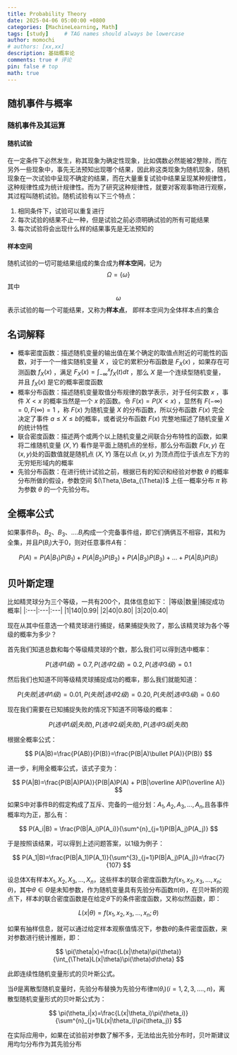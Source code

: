 ```yaml
---
title: Probability Theory
date: 2025-04-06 05:00:00 +0800
categories: [MachineLearning, Math]
tags: [study]     # TAG names should always be lowercase
author: momochi
# authors: [xx,xx]
description: 基础概率论
comments: true # 评论
pin: false # top 
math: true
---
```


## 随机事件与概率

### 随机事件及其运算

#### 随机试验

在一定条件下必然发生，称其现象为确定性现象，比如偶数必然能被2整除，而在另外一些现象中，事先无法预知出现哪个结果，因此称这类现象为随机现象，随机现象在一次试验中呈现不确定的结果，而在大量重复试验中结果呈现某种规律性，这种规律性成为统计规律性。而为了研究这种规律性，就要对客观事物进行观察，其过程叫随机试验。随机试验有以下三个特点：
1. 相同条件下，试验可以重复进行
2. 每次试验的结果不止一种，但是试验之前必须明确试验的所有可能结果
3. 每次试验将会出现什么样的结果事先是无法预知的

#### 样本空间

随机试验的一切可能结果组成的集合成为**样本空间**，记为 $$\Omega=\{\omega\}$$ 其中 $$\omega$$ 表示试验的每一个可能结果，又称为**样本点**， 即样本空间为全体样本点的集合


## 名词解释

- 概率密度函数：描述随机变量的输出值在某个确定的取值点附近的可能性的函数，对于一个一维实随机变量 $X$ ，设它的累积分布函数是 $F_X(x)$ ，如果存在可测函数 $f_X(x)$ ，满足 $F_X(x)=\int^x_{-\infty}f_X(t)dt$ ，那么 $X$ 是一个连续型随机变量，并且 $f_X(x)$ 是它的概率密度函数
- 概率分布函数：描述随机变量取值分布规律的数学表示，对于任何实数 $x$ ，事件 $X\lt x$ 的概率当然是一个 $x$ 的函数。令 $F(x)=P(X\lt x)$ ，显然有 $F(-\infty)=0,F(\infty)=1$ ，称 $F(x)$ 为随机变量 $X$ 的分布函数，所以分布函数 $F(x)$ 完全决定了事件 $a\leq X\leq b$的概率，或者说分布函数 $F(x)$ 完整地描述了随机变量 $X$ 的统计特性 
- 联合密度函数：描述两个或两个以上随机变量之间联合分布特性的函数，如果将二维随机变量 $(X,Y)$ 看作是平面上随机点的坐标，那么分布函数 $F(x,y)$ 在 $(x,y)$处的函数值就是随机点 $(X,Y)$ 落在以点 $(x,y)$ 为顶点而位于该点左下方的无穷矩形域内的概率
- 先验分布函数：在进行统计试验之前，根据已有的知识和经验对参数 $\theta$ 的概率分布所做的假设，参数空间 $(\Theta,\Beta_{\Theta})$ 上任一概率分布 $\pi$ 称为参数 $\theta$ 的一个先验分布。

## 全概率公式

如果事件$B_1、B_2、B_3、....B_i$构成一个完备事件组，即它们俩俩互不相容，其和为全集，并且$P(B_i)$大于0，则对任意事件$A$有：

$$
P(A)=P(A|B_1)P(B_1)+P(A|B_2)P(B_2)+P(A|B_3)P(B_3)+...+P(A|B_i)P(B_i)
$$


## 贝叶斯定理

比如精灵球分为三个等级，一共有200个，具体信息如下：
|等级|数量|捕捉成功概率|
|:---|:---|:---|
|1|140|0.99|
|2|40|0.80|
|3|20|0.40|

现在从其中任意选一个精灵球进行捕捉，结果捕捉失败了，那么该精灵球为各个等级的概率为多少？

首先我们知道总数和每个等级精灵球的个数，那么我们可以得到选中概率：

$$
P(选中1级)=0.7,P(选中2级)=0.2,P(选中3级)=0.1
$$

然后我们也知道不同等级精灵球捕捉成功的概率，那么我们就能知道：

$$
P(失败|选中1级)=0.01,P(失败|选中2级)=0.20,P(失败|选中3级)=0.60
$$

现在我们需要在已知捕捉失败的情况下知道不同等级的概率：

$$
P(选中1级|失败),P(选中2级|失败),P(选中3级|失败)
$$

根据全概率公式：

$$
P(A|B)=\frac{P(AB)}{P(B)}=\frac{P(B|A)\bullet P(A)}{P(B)}
$$

进一步，利用全概率公式，该式子变为：

$$
P(A|B)=\frac{P(B|A)P(A)}{P(B|A)P(A) + P(B|\overline A)P(\overline A)}
$$

如果S中对事件B的假定构成了互斥、完备的一组分划：$A_1,A_2,A_3,...,A_n$,且各事件概率均为正，那么有：

$$
P(A_i|B) = \frac{P(B|A_i)P(A_i)}{\sum^{n}_{j=1}P(B|A_j)P(A_j)}
$$

于是按照该结果，可以得到上述问题答案，以1级为例子：

$$
P(A_1|B)=\frac{P(B|A_1)P(A_1)}{\sum^{3}_{j=1}P(B|A_j)P(A_j)}=\frac{7}{107}
$$

设总体X有样本$X_1,X_2,X_3,...,X_n$，这些样本的联合密度函数为$f(x_1,x_2,x_3,...,x_n;\theta)$，其中$\theta\in\Theta$是未知参数，作为随机变量具有先验分布函数$\pi(\theta)$，在贝叶斯的观点下，样本的联合密度函数是在给定$\theta$下的条件密度函数，又称似然函数，即：

$$
L(x|\theta)=f(x_1,x_2,x_3,...,x_n;\theta)
$$

如果有抽样信息，就可以通过给定样本观察值情况下，参数$\theta$的条件密度函数，来对参数进行统计推断，即：

$$
\pi(\theta|x)=\frac{L(x|\theta)\pi(\theta)}{\int_{\Theta}L(x|\theta)\pi(\theta)d\theta}
$$

此即连续性随机变量形式的贝叶斯公式。

当$\theta$是离散型随机变量时，先验分布替换为先验分布律$\pi(\theta_i)(i=1,2,3,....,n)$，离散型随机变量形式的贝叶斯公式为：

$$
\pi(\theta_i|x)=\frac{L(x|\theta_i)\pi(\theta_i)}{\sum^{n}_{j=1}L(x|\theta_i)\pi(\theta_j)}
$$

在实际应用中，如果在试验前对参数了解不多，无法给出先验分布时，贝叶斯建议用均匀分布作为其先验分布